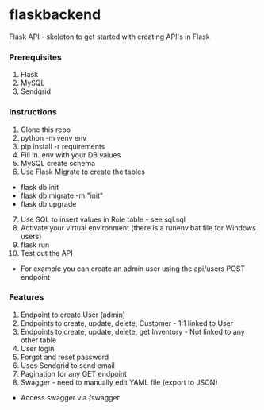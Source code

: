 # flaskbackend

Flask API - skeleton to get started with creating API's in Flask

### Prerequisites

1. Flask
2. MySQL
3. Sendgrid

### Instructions

1. Clone this repo
2. python -m venv env
3. pip install -r requirements
4. Fill in .env with your DB values
5. MySQL create schema
6. Use Flask Migrate to create the tables
* flask db init
* flask db migrate -m "init"
* flask db upgrade
7. Use SQL to insert values in Role table - see sql.sql
8. Activate your virtual environment (there is a runenv.bat file for Windows users)
9. flask run
10. Test out the API
* For example you can create an admin user using the api/users POST endpoint

### Features

1. Endpoint to create User (admin)
2. Endpoints to create, update, delete, Customer - 1:1 linked to User
3. Endpoints to create, update, delete, get Inventory - Not linked to any other table
4. User login
5. Forgot and reset password
6. Uses Sendgrid to send email
7. Pagination for any GET endpoint
8. Swagger - need to manually edit YAML file (export to JSON)
* Access swagger via /swagger
